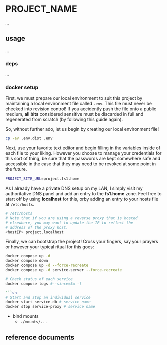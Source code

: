 
# PROJECT_NAME

*...*

## usage

*...*

### deps

*...*

### docker setup

First, we must prepare our local environment to suit this
project by maintaining a local environment file called `.env`. This file must
never be checked into revision control! If you accidently push the file onto
a public medium, **all bits** considered sensitive must be discarded in full
and regenerated from scratch (by following this guide again).

So, without further ado, let us begin by creating our local environment file!

```sh
cp -av .env.dist .env
```

Next, use your favorite text editor and begin filling in the
variables inside of each file to your liking. However you choose
to manage your credentials for this sort of thing, be sure that the
passwords are kept somewhere safe and accessible in the case that they may
need to be revoked at some point in the future.

```sh
PROJECT_SITE_URL=project.fs1.home
```

As I already have a private DNS setup on my LAN, I simply
visit my authoritative DNS panel and add an entry to the
**fs1.home** zone. Feel free to start off by using
**localhost** for this, orby adding an entry to your hosts
file at `/etc/hosts`.

```sh
# /etc/hosts
# Note that if you are using a reverse proxy that is hosted
# elsewhere, you may want to update the IP to reflect the
# address of the proxy host.
<hostIP> project.localhost
```

Finally, we can bootstrap the project! Cross your fingers, say
your prayers or however your typical ritual for this goes:

```sh
docker compose up -d
docker compose down
docker compose up -d --force-recreate
docker compose up -d service-server --force-recreate
```

```sh
# Check status of each service
docker compose logs #--since=5m -f

```sh
# Start and stop an individual service
docker start service-db # service name
docker stop service-proxy # service name
```

- bind mounts
  * `./mounts/...`

## reference documents

[0]: https://github.com/i8degrees-dockerfiles
